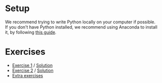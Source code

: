 # Setup
We recommend trying to write Python locally on your computer if possible. 
If you don't have Python installed, we recommend using Anaconda to install it, by following  [this guide](https://lexnederbragt.github.io/python-novice-MBV3070-H19/setup/).



# Exercises
* [Exercise 1](https://github.com/ivargr/bios3010-python/blob/master/Exercise1.md) / [Solution](https://github.com/ivargr/bios3010-python/blob/master/Exercise1-solution.py)
* [Exercise 2](https://github.com/ivargr/bios3010-python/blob/master/Exercise2.md) / [Solution](https://github.com/ivargr/bios3010-python/blob/master/Exercise2-solution.py)
* [Extra exercises](https://github.com/ivargr/bios3010-python/blob/master/Extra-exercises.md)


